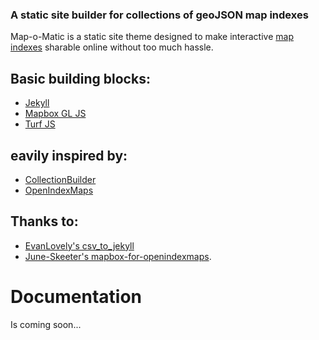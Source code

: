 
### A static site builder for collections of geoJSON map indexes

Map-o-Matic is a static site theme designed to make interactive [map indexes](https://en.wikipedia.org/wiki/Index_map) sharable online without too much hassle. 


## Basic building blocks:
- [Jekyll](https://jekyllrb.com/)
- [Mapbox GL JS](https://www.mapbox.com/mapbox-gljs)
- [Turf JS](https://turfjs.org/)

## eavily inspired by:
- [CollectionBuilder](https://collectionbuilder.github.io/)
- [OpenIndexMaps](https://openindexmaps.org/) 

## Thanks to:
- [EvanLovely's csv_to_jekyll](https://github.com/EvanLovely/csv_to_jekyll)
- [June-Skeeter's mapbox-for-openindexmaps](https://github.com/ubc-lib-geo/mapbox-for-openindexmaps).

# Documentation
Is coming soon...    



